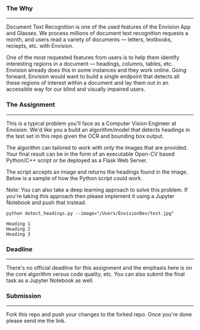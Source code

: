 ### The Why

---

Document Text Recognition is one of the used features of the Envision App and Glasses. We process millions of document text recognition requests a month, and users read a variety of documents — letters, textbooks, reciepts, etc. with Envision. 

One of the most requested features from users is to help them identify interesting regions in a document — headings, columns, tables, etc. Envision already does this in some instances and they work online. Going forward, Envision would want to build a single endpoint that detects all these regions of interest within a document and lay them out in an accessible way for our blind and visually impaired users. 

### The Assignment

---

This is a typical problem you'll face as a Computer Vision Engineer at Envision. We'd like you a build an algorithm/model that detects headings in the test set in this repo given the OCR and bounding box output. 

The algorithm can tailored to work with only the images that are provided. Your final result can be in the form of an executable Open-CV based Python/C++ script or be deployed as a Flask Web Server. 

The script accepts an image and returns the headings found in the image. Below is a sample of how the Python script could work.

Note: You can also take a deep learning approach to solve this problem. If you're taking this approach then please implement it using a Jupyter Notebook and push that instead.

```
python detect_headings.py --image="/Users/EnvisionDev/test.jpg"

Heading 1
Heading 2
Heading 3
```

### Deadline

---

There's no official deadline for this assignment and the emphasis here is on the core algorithm versus code quality, etc. You can also submit the final task as a Jupyter Notebook as well. 

### Submission

---

Fork this repo and push your changes to the forked repo. Once you're done please send me the link.
